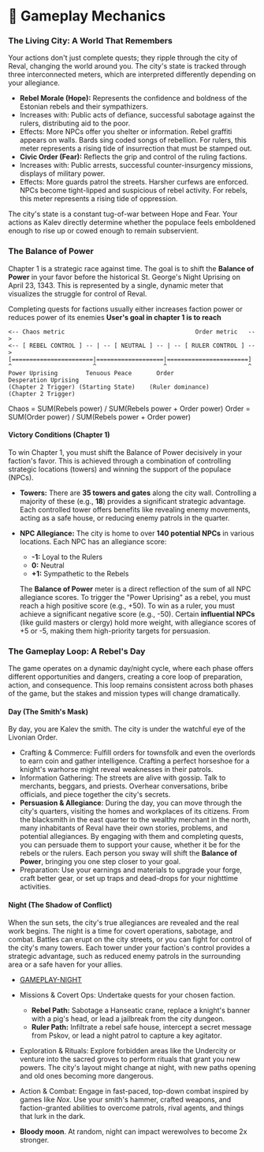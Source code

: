 # 🧙 Gameplay Mechanics

### The Living City: A World That Remembers
Your actions don't just complete quests; they ripple through the city of Reval, changing the world around you. The city's state is tracked through three interconnected meters, which are interpreted differently depending on your allegiance.

- **Rebel Morale (Hope):** Represents the confidence and boldness of the Estonian rebels and their sympathizers.
- Increases with: Public acts of defiance, successful sabotage against the rulers, distributing aid to the poor.
- Effects: More NPCs offer you shelter or information. Rebel graffiti appears on walls. Bards sing coded songs of rebellion. For rulers, this meter represents a rising tide of insurrection that must be stamped out.
- **Civic Order (Fear):** Reflects the grip and control of the ruling factions.
- Increases with: Public arrests, successful counter-insurgency missions, displays of military power.
- Effects: More guards patrol the streets. Harsher curfews are enforced. NPCs become tight-lipped and suspicious of rebel activity. For rebels, this meter represents a rising tide of oppression.

The city's state is a constant tug-of-war between Hope and Fear. Your actions as Kalev directly determine whether the populace feels emboldened enough to rise up or cowed enough to remain subservient.

### The Balance of Power
Chapter 1 is a strategic race against time. The goal is to shift the **Balance of Power** in your favor before the historical St. George's Night Uprising on April 23, 1343. This is represented by a single, dynamic meter that visualizes the struggle for control of Reval.

Completing quests for factions usually either increases faction power or reduces power of its enemies
**User's goal in chapter 1 is to reach**

```
<-- Chaos metric                                     Order metric   -->
<-- [ REBEL CONTROL ] -- | -- [ NEUTRAL ] -- | -- [ RULER CONTROL ] -->
[=======================|===================|=======================]
^                       ^                   ^                       ^
Power Uprising        Tenuous Peace       Order                 Desperation Uprising
(Chapter 2 Trigger) (Starting State)    (Ruler dominance)       (Chapter 2 Trigger)
```

Chaos = SUM(Rebels power) / SUM(Rebels power + Order power)
Order = SUM(Order power) / SUM(Rebels power + Order power)

#### Victory Conditions (Chapter 1)
To win Chapter 1, you must shift the Balance of Power decisively in your faction's favor. This is achieved through a combination of controlling strategic locations (towers) and winning the support of the populace (NPCs).

- **Towers:** There are **35 towers and gates** along the city wall. Controlling a majority of these (e.g., **18**) provides a significant strategic advantage. Each controlled tower offers benefits like revealing enemy movements, acting as a safe house, or reducing enemy patrols in the quarter.

- **NPC Allegiance:** The city is home to over **140 potential NPCs** in various locations. Each NPC has an allegiance score:
    - **-1:** Loyal to the Rulers
    - **0:** Neutral
    - **+1:** Sympathetic to the Rebels
    
    The **Balance of Power** meter is a direct reflection of the sum of all NPC allegiance scores. To trigger the "Power Uprising" as a rebel, you must reach a high positive score (e.g., +50). To win as a ruler, you must achieve a significant negative score (e.g., -50). Certain **influential NPCs** (like guild masters or clergy) hold more weight, with allegiance scores of +5 or -5, making them high-priority targets for persuasion.



### The Gameplay Loop: A Rebel's Day
The game operates on a dynamic day/night cycle, where each phase offers different opportunities and dangers, creating a core loop of preparation, action, and consequence. This loop remains consistent across both phases of the game, but the stakes and mission types will change dramatically.

#### Day (The Smith's Mask)
By day, you are Kalev the smith. The city is under the watchful eye of the Livonian Order.
- Crafting & Commerce: Fulfill orders for townsfolk and even the overlords to earn coin and gather intelligence. Crafting a perfect horseshoe for a knight's warhorse might reveal weaknesses in their patrols.
- Information Gathering: The streets are alive with gossip. Talk to merchants, beggars, and priests. Overhear conversations, bribe officials, and piece together the city's secrets.
- **Persuasion & Allegiance**: During the day, you can move through the city's quarters, visiting the homes and workplaces of its citizens. From the blacksmith in the east quarter to the wealthy merchant in the north, many inhabitants of Reval have their own stories, problems, and potential allegiances. By engaging with them and completing quests, you can persuade them to support your cause, whether it be for the rebels or the rulers. Each person you sway will shift the **Balance of Power**, bringing you one step closer to your goal.
- Preparation: Use your earnings and materials to upgrade your forge, craft better gear, or set up traps and dead-drops for your nighttime activities.

#### Night (The Shadow of Conflict)
When the sun sets, the city's true allegiances are revealed and the real work begins. The night is a time for covert operations, sabotage, and combat. Battles can erupt on the city streets, or you can fight for control of the city's many towers. Each tower under your faction's control provides a strategic advantage, such as reduced enemy patrols in the surrounding area or a safe haven for your allies.
- [GAMEPLAY-NIGHT](./GAMEPLAY-NIGHT.md)
- Missions & Covert Ops: Undertake quests for your chosen faction.
    - **Rebel Path:** Sabotage a Hanseatic crane, replace a knight's banner with a pig's head, or lead a jailbreak from the city dungeon.
    - **Ruler Path:** Infiltrate a rebel safe house, intercept a secret message from Pskov, or lead a night patrol to capture a key agitator.
- Exploration & Rituals: Explore forbidden areas like the Undercity or venture into the sacred groves to perform rituals that grant you new powers. The city's layout might change at night, with new paths opening and old ones becoming more dangerous.
- Action & Combat: Engage in fast-paced, top-down combat inspired by games like *Nox*. Use your smith's hammer, crafted weapons, and faction-granted abilities to overcome patrols, rival agents, and things that lurk in the dark.

- **Bloody moon**. At random, night can impact werewolves to become 2x stronger.
